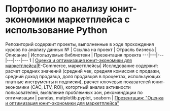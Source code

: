 # Портфолио по анализу юнит-экономики маркетплейса с использование Python
Репозиторий содержит проекты, выполненные в ходе прохождения курсов по анализу данных
№ | Ссылка на проект | Отрасль бизнеса | Описание | Используемые библиотеки  | Презентация проекта
---|---|---|---|---|---
1 | [Оценка и оптимизация юнит-экономики для маркетплейса](https://github.com/irina-nsk24/portfolio_unit-economics.git)|E-Commerce, маркетплейсы| Исследование содержит: расчет средних значений (средний чек, средняя комиссия с продажи, средний доход продавца, доля продавцов в процентах, использующих платные инструменты и подписки), расчет ключевых показателей юнит-экономики (CAC, LTV, ROI), когортный анализ активности пользователей, выявление проблемных зон, рекомендации по оптимизации | pandas, matplotlib.pyplot, seaborn | [Презентация: "Оценка и оптимизация юнит-экономики для маркетплейса"](https://drive.google.com/file/d/1fIjX6Y3M7EK7VouXtsA4NRxZRluMe2vo/view?usp=drive_link)

